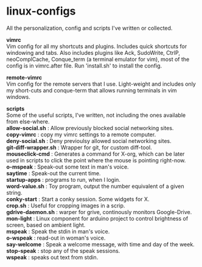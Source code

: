 linux-configs
=============

All the personalization, config and scripts I've written or collected.

**vimrc**  
Vim config for all my shortcuts and plugins. Includes quick shortcuts
for windowing and tabs. Also includes plugins like Ack, SudoWrite,
    CtrlP, neoComplCache, Conque_term (a terminal emulator for vim),
    most of the config is in vimrc.after file.
Run 'install.sh' to install the config.

**remote-vimrc**  
Vim config for the remote servers that I use. Light-weight and includes
only my short-cuts and conque-term that allows running terminals in vim
windows.

**scripts**  
Some of the useful scripts, I've written, not including the ones
available from else-where.  
**allow-social.sh** : Allow previously blocked social networking sites.  
**copy-vimrc** : copy my vimrc settings to a remote computer.  
**deny-social.sh** : Deny previoulsy allowed social networking sites.  
**git-diff-wrapper.sh** : Wrapper for git, for custom diff-tool.  
**mouseclick-cmd** : Generates a command for X-org, which can be later
used in scripts to click the point where the mouse is pointing
right-now.  
**o-mspeak** : Speak-out some text in man's voice.  
**saytime** : Speak-out the current time.  
**startup-apps** : programs to run, when I login.  
**word-value.sh** : Toy program, output the number equivalent of a given
string.  
**conky-start** : Start a conky session. Some widgets for X.  
**crop.sh** : Useful for cropping images in a scrip.  
**gdrive-daemon.sh** : warper for grive, continously monitors Google-Drive.  
**mon-light** : Linux component for arduino project to control brightness of screen, based on ambient light.  
**mspeak** : Speak the stdin in man's voice.  
**o-wspeak** : read-out in woman's voice.    
**say-welcome** : Speak a welcome message, with time and day of the
week.  
**stop-speak** : stop any of the speak sessions.  
**wspeak** : speaks out text from stdin.  

